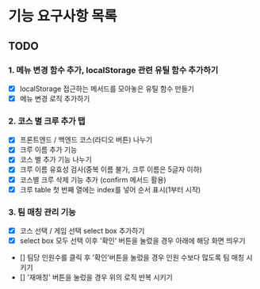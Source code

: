 # 기능 요구사항 목록

## TODO

### 1. 메뉴 변경 함수 추가, localStorage 관련 유틸 함수 추가하기

- [x] localStorage 접근하는 메서드를 모아놓은 유틸 함수 만들기
- [x] 메뉴 변경 로직 추가하기

### 2. 코스 별 크루 추가 탭

- [x] 프론트엔드 / 백엔드 코스(라디오 버튼) 나누기
- [x] 크루 이름 추가 기능
- [x] 코스 별 추가 기능 나누기
- [x] 크루 이름 유효성 검사(중복 이름 불가, 크루 이름은 5글자 이하)
- [x] 코스별 크루 삭제 기능 추가 (confirm 메서드 활용)
- [x] 크루 table 첫 번째 열에는 index를 넣어 순서 표시(1부터 시작)

### 3. 팀 매칭 관리 기능

- [x] 코스 선택 / 게임 선택 select box 추가하기
- [x] select box 모두 선택 이후 '확인' 버튼을 눌렀을 경우 아래에 해당 화면 띄우기
- [] 팀당 인원수를 클릭 후 '확인'버튼을 눌렀을 경우 인원 수보다 많도록 팀 매칭 시키기
- [] '재매칭' 버튼을 눌렀을 경우 위의 로직 반복 시키기
